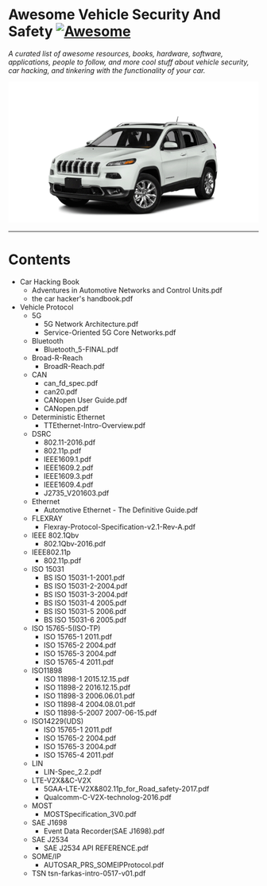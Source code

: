 # Awesome Vehicle Security And Safety [![Awesome](https://cdn.rawgit.com/sindresorhus/awesome/d7305f38d29fed78fa85652e3a63e154dd8e8829/media/badge.svg)](https://github.com/autoguard/awesome-vehicle-security-and-safety)


*A curated list of awesome resources, books, hardware, software, applications, people to follow, and more cool stuff about vehicle security, car hacking, and tinkering with the functionality of your car.*

![](assets/car_hacking_jeep.gif)

---

# Contents

- Car Hacking Book
    - Adventures in Automotive Networks and Control Units.pdf
    - the car hacker's handbook.pdf
- Vehicle Protocol
    - 5G
        - 5G Network Architecture.pdf
        - Service-Oriented 5G Core Networks.pdf
    - Bluetooth
        - Bluetooth_5-FINAL.pdf
    - Broad-R-Reach
        - BroadR-Reach.pdf
    - CAN
        - can_fd_spec.pdf
        - can20.pdf
        - CANopen User Guide.pdf
        - CANopen.pdf
    - Deterministic Ethernet
        - TTEthernet-Intro-Overview.pdf
    - DSRC
        - 802.11-2016.pdf
        - 802.11p.pdf
        - IEEE1609.1.pdf
        - IEEE1609.2.pdf
        - IEEE1609.3.pdf
        - IEEE1609.4.pdf
        - J2735_V201603.pdf
    - Ethernet
        - Automotive Ethernet - The Definitive Guide.pdf
    - FLEXRAY
        - Flexray-Protocol-Specification-v2.1-Rev-A.pdf
    - IEEE 802.1Qbv
        - 802.1Qbv-2016.pdf
    - IEEE802.11p
        - 802.11p.pdf
    - ISO 15031
        - BS ISO 15031-1-2001.pdf
        - BS ISO 15031-2-2004.pdf
        - BS ISO 15031-3-2004.pdf
        - BS ISO 15031-4 2005.pdf
        - BS ISO 15031-5 2006.pdf
        - BS ISO 15031-6 2005.pdf
    - ISO 15765-5(ISO-TP)
        - ISO 15765-1 2011.pdf
        - ISO 15765-2 2004.pdf
        - ISO 15765-3 2004.pdf
        - ISO 15765-4 2011.pdf
    - ISO11898
        - ISO 11898-1 2015.12.15.pdf
        - ISO 11898-2 2016.12.15.pdf
        - ISO 11898-3 2006.06.01.pdf
        - ISO 11898-4 2004.08.01.pdf
        - ISO 11898-5-2007 2007-06-15.pdf
    - ISO14229(UDS)
        - ISO 15765-1 2011.pdf
        - ISO 15765-2 2004.pdf
        - ISO 15765-3 2004.pdf
        - ISO 15765-4 2011.pdf
    - LIN
        - LIN-Spec_2.2.pdf
    - LTE-V2X&&C-V2X
        - 5GAA-LTE-V2X&802.11p_for_Road_safety-2017.pdf
        - Qualcomm-C-V2X-technolog-2016.pdf
    - MOST
        - MOSTSpecification_3V0.pdf
    - SAE J1698
        - Event Data Recorder(SAE J1698).pdf
    - SAE J2534
        - SAE J2534 API REFERENCE.pdf
    - SOME/IP
        - AUTOSAR_PRS_SOMEIPProtocol.pdf
    - TSN
        tsn-farkas-intro-0517-v01.pdf
